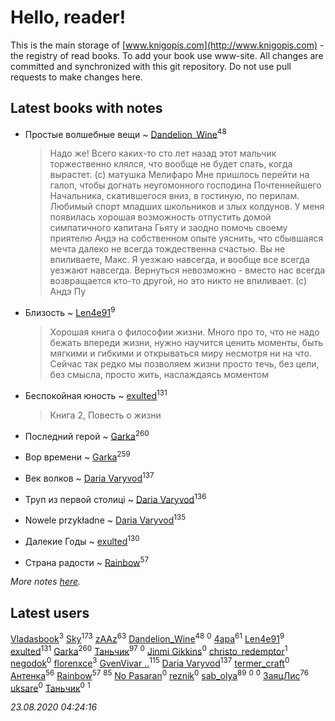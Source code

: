 # Hello, reader!
This is the main storage of [www.knigopis.com](http://www.knigopis.com) - the registry of read books.
To add your book use www-site. All changes are committed and synchronized with this git repository.
Do not use pull requests to make changes here.


## Latest books with notes
* Простые волшебные вещи ~ [Dandelion_Wine](users/586/58602788-vkontakte)<sup>48</sup>
    > Надо же! Всего каких-то сто лет назад этот мальчик торжественно клялся, что вообще не будет спать, когда вырастет. (с) матушка Мелифаро
    > Мне пришлось перейти на галоп, чтобы догнать неугомонного господина Почтеннейшего Начальника, скатившегося вниз, в гостиную, по перилам. Любимый спорт младших школьников и злых колдунов.
    > У меня появилась хорошая возможность отпустить домой симпатичного капитана Гьяту и заодно помочь своему приятелю Андэ на собственном опыте уяснить, что сбывшаяся мечта далеко не всегда тождественна счастью.
    > Вы не впиливаете, Макс. Я уезжаю навсегда, и вообще все всегда уезжают навсегда. Вернуться невозможно - вместо нас всегда возвращается кто-то другой, но это никто не впиливает. (с) Андэ Пу

* Близость ~ [Len4e91](users/254/254448176-yandex)<sup>9</sup>
    > Хорошая книга о философии жизни. Много про то, что не надо бежать впереди жизни, нужно научится ценить моменты, быть мягкими и гибкими и открываться миру несмотря ни на что. Сейчас так редко мы позволяем жизни просто течь, без цели, без смысла, просто жить, наслаждаясь моментом

* Беспокойная юность ~ [exulted](users/100/100599204551896265722-google)<sup>131</sup>
    > Книга 2, Повесть о жизни

* Последний герой ~ [Garka](users/115/115753719718250012620-google)<sup>260</sup>

* Вор времени ~ [Garka](users/115/115753719718250012620-google)<sup>259</sup>

* Век волков ~ [Daria Varyvod](users/829/829893410524253-facebook)<sup>137</sup>

* Труп из первой столиці ~ [Daria Varyvod](users/829/829893410524253-facebook)<sup>136</sup>

* Nowele przykładne ~ [Daria Varyvod](users/829/829893410524253-facebook)<sup>135</sup>

* Далекие Годы ~ [exulted](users/100/100599204551896265722-google)<sup>130</sup>

* Страна радости ~ [Rainbow](users/109/109787328219839805802-google)<sup>57</sup>


_More notes [here](latest_books_with_notes.md)._


## Latest users
[Vladasbook](users/221/221759364-yandex)<sup>3</sup> 
[Sky](users/118/118049897850017649660-googleplus)<sup>173</sup> 
[zAAz](users/202/202248233-vkontakte)<sup>63</sup> 
[Dandelion_Wine](users/586/58602788-vkontakte)<sup>48</sup> 
[](users/112/112786334705654109133-google)<sup>0</sup> 
[4apa](users/117/117392596378069249667-google)<sup>61</sup> 
[Len4e91](users/254/254448176-yandex)<sup>9</sup> 
[exulted](users/100/100599204551896265722-google)<sup>131</sup> 
[Garka](users/115/115753719718250012620-google)<sup>260</sup> 
[Таньчик](users/209/2096581563762610-facebook)<sup>97</sup> 
[](users/104/104915951904734387490-google)<sup>0</sup> 
[Jinmi Gikkins](users/116/116590656999595569531-google)<sup>0</sup> 
[christo_redemptor](users/144/14490047-vkontakte)<sup>1</sup> 
[negodok](users/884/8841255-vkontakte)<sup>0</sup> 
[florenxce](users/113/113221536298663028563-googleplus)<sup>3</sup> 
[GvenVivar ..](users/158/158266434925901-facebook)<sup>115</sup> 
[Daria Varyvod](users/829/829893410524253-facebook)<sup>137</sup> 
[termer_craft](users/342/34250840-vkontakte)<sup>0</sup> 
[Антенка](users/118/118158645037334943900-google)<sup>56</sup> 
[Rainbow](users/109/109787328219839805802-google)<sup>57</sup> 
[](users/300/300123225-vkontakte)<sup>85</sup> 
[No Pasaran](users/878/87846211-vkontakte)<sup>0</sup> 
[reznik](users/107/107373097238064458501-google)<sup>0</sup> 
[sab_olya](users/139/139338401-vkontakte)<sup>89</sup> 
[](users/113/113751741123975959230-google)<sup>0</sup> 
[](users/104/104760281666580438661-google)<sup>0</sup> 
[ЗаяцЛис](users/112/112388384595246311466-google)<sup>76</sup> 
[uksare](users/124/1241750892508336-facebook)<sup>0</sup> 
[Таньчик](users/108/108099895630206704374-google)<sup>0</sup> 
[](users/109/109106074083820102515-google)<sup>1</sup> 


_23.08.2020 04:24:16_
